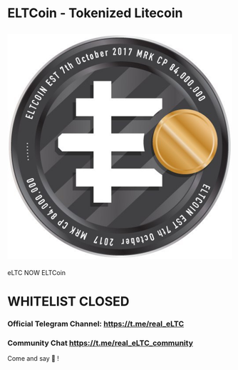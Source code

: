 # ELTCoin - Tokenized Litecoin

  ![TOKENS](https://raw.githubusercontent.com/Steake/eLTC/master/IMAGE%202017-10-08%2000%3A40%3A46.jpg)
---
eLTC NOW ELTCoin

# WHITELIST CLOSED

### Official Telegram Channel: https://t.me/real_eLTC
### Community Chat https://t.me/real_eLTC_community

Come and say 👋 !





